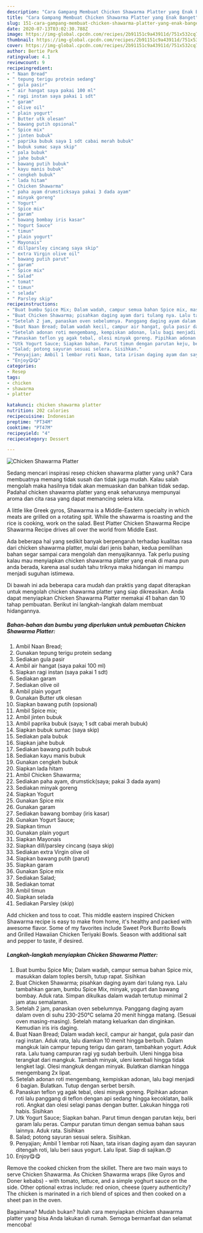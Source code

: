 ```yaml
---
description: "Cara Gampang Membuat Chicken Shawarma Platter yang Enak Banget"
title: "Cara Gampang Membuat Chicken Shawarma Platter yang Enak Banget"
slug: 151-cara-gampang-membuat-chicken-shawarma-platter-yang-enak-banget
date: 2020-07-13T03:02:30.788Z
image: https://img-global.cpcdn.com/recipes/2b91151c9a43911d/751x532cq70/chicken-shawarma-platter-foto-resep-utama.jpg
thumbnail: https://img-global.cpcdn.com/recipes/2b91151c9a43911d/751x532cq70/chicken-shawarma-platter-foto-resep-utama.jpg
cover: https://img-global.cpcdn.com/recipes/2b91151c9a43911d/751x532cq70/chicken-shawarma-platter-foto-resep-utama.jpg
author: Bertie Park
ratingvalue: 4.1
reviewcount: 9
recipeingredient:
- " Naan Bread"
- " tepung terigu protein sedang"
- " gula pasir"
- " air hangat saya pakai 100 ml"
- " ragi instan saya pakai 1 sdt"
- " garam"
- " olive oil"
- " plain yogurt"
- " Butter utk olesan"
- " bawang putih opsional"
- " Spice mix"
- " jinten bubuk"
- " paprika bubuk saya 1 sdt cabai merah bubuk"
- " bubuk sumac saya skip"
- " pala bubuk"
- " jahe bubuk"
- " bawang putih bubuk"
- " kayu manis bubuk"
- " cengkeh bubuk"
- " lada hitam"
- " Chicken Shawarma"
- " paha ayam drumsticksaya pakai 3 dada ayam"
- " minyak goreng"
- " Yogurt"
- " Spice mix"
- " garam"
- " bawang bombay iris kasar"
- " Yogurt Sauce"
- " timun"
- " plain yogurt"
- " Mayonais"
- " dillparsley cincang saya skip"
- " extra Virgin olive oil"
- " bawang putih parut"
- " garam"
- " Spice mix"
- " Salad"
- " tomat"
- " timun"
- " selada"
- " Parsley skip"
recipeinstructions:
- "Buat bumbu Spice Mix; Dalam wadah, campur semua bahan Spice mix, masukkan dalam toples bersih, tutup rapat. Sisihkan"
- "Buat Chicken Shawarma; pisahkan daging ayam dari tulang nya. Lalu tambahkan garam, bumbu Spice Mix, minyak, yogurt dan bawang bombay. Aduk rata. Simpan dikulkas dalam wadah tertutup minimal 2 jam atau semalaman."
- "Setelah 2 jam, panaskan oven sebelumnya. Panggang daging ayam dalam oven di suhu 230-250°C selama 20 menit hingga matang. (Sesuai oven masing-masing). Setelah matang keluarkan dan dinginkan. Kemudian iris iris daging."
- "Buat Naan Bread; Dalam wadah kecil, campur air hangat, gula pasir dan ragi instan. Aduk rata, lalu diamkan 10 menit hingga berbuih. Dalam mangkuk lain campur tepung terigu dan garam, tambahkan yogurt. Aduk rata. Lalu tuang campuran ragi yg sudah berbuih. Uleni hingga bisa terangkat dari mangkuk. Tambah minyak, uleni kembali hingga tidak lengket lagi. Olesi mangkuk dengan minyak. Bulatkan diamkan hingga mengembang 2x lipat."
- "Setelah adonan roti mengembang, kempiskan adonan, lalu bagi menjadi 6 bagian. Bulatkan. Tutup dengan serbet bersih."
- "Panaskan teflon yg agak tebal, olesi minyak goreng. Pipihkan adonan roti lalu panggang di teflon dengan api sedang hingga kecoklatan, balik roti. Angkat dan olesi selagi panas dengan butter. Lakukan hingga roti habis. Sisihkan"
- "Utk Yogurt Sauce; Siapkan bahan. Parut timun dengan parutan keju, beri garam lalu peras. Campur parutan timun dengan semua bahan saus lainnya. Aduk rata. Sisihkan"
- "Salad; potong sayuran sesuai selera. Sisihkan."
- "Penyajian; Ambil 1 lembar roti Naan, tata irisan daging ayam dan sayuran ditengah roti, lalu beri saus yogurt. Lalu lipat. Siap di sajikan.😍"
- "Enjoy😋😋"
categories:
- Resep
tags:
- chicken
- shawarma
- platter

katakunci: chicken shawarma platter 
nutrition: 202 calories
recipecuisine: Indonesian
preptime: "PT34M"
cooktime: "PT47M"
recipeyield: "4"
recipecategory: Dessert

---
```



![Chicken Shawarma Platter](https://img-global.cpcdn.com/recipes/2b91151c9a43911d/751x532cq70/chicken-shawarma-platter-foto-resep-utama.jpg)

Sedang mencari inspirasi resep chicken shawarma platter yang unik? Cara membuatnya memang tidak susah dan tidak juga mudah. Kalau salah mengolah maka hasilnya tidak akan memuaskan dan bahkan tidak sedap. Padahal chicken shawarma platter yang enak seharusnya mempunyai aroma dan cita rasa yang dapat memancing selera kita.

A little like Greek gyros, Shawarma is a Middle-Eastern specialty in which meats are grilled on a rotating spit. While the shawarma is roasting and the rice is cooking, work on the salad. Best Platter Chicken Shawarma Recipe Shawarma Recipe drives all over the world from Middle East.

Ada beberapa hal yang sedikit banyak berpengaruh terhadap kualitas rasa dari chicken shawarma platter, mulai dari jenis bahan, kedua pemilihan bahan segar sampai cara mengolah dan menyajikannya. Tak perlu pusing kalau mau menyiapkan chicken shawarma platter yang enak di mana pun anda berada, karena asal sudah tahu triknya maka hidangan ini mampu menjadi suguhan istimewa.


Di bawah ini ada beberapa cara mudah dan praktis yang dapat diterapkan untuk mengolah chicken shawarma platter yang siap dikreasikan. Anda dapat menyiapkan Chicken Shawarma Platter memakai 41 bahan dan 10 tahap pembuatan. Berikut ini langkah-langkah dalam membuat hidangannya.

<!--inarticleads1-->

##### Bahan-bahan dan bumbu yang diperlukan untuk pembuatan Chicken Shawarma Platter:

1. Ambil  Naan Bread;
1. Gunakan  tepung terigu protein sedang
1. Sediakan  gula pasir
1. Ambil  air hangat (saya pakai 100 ml)
1. Siapkan  ragi instan (saya pakai 1 sdt)
1. Sediakan  garam
1. Sediakan  olive oil
1. Ambil  plain yogurt
1. Gunakan  Butter utk olesan
1. Siapkan  bawang putih (opsional)
1. Ambil  Spice mix;
1. Ambil  jinten bubuk
1. Ambil  paprika bubuk (saya; 1 sdt cabai merah bubuk)
1. Siapkan  bubuk sumac (saya skip)
1. Sediakan  pala bubuk
1. Siapkan  jahe bubuk
1. Sediakan  bawang putih bubuk
1. Sediakan  kayu manis bubuk
1. Gunakan  cengkeh bubuk
1. Siapkan  lada hitam
1. Ambil  Chicken Shawarma;
1. Sediakan  paha ayam, drumstick(saya; pakai 3 dada ayam)
1. Sediakan  minyak goreng
1. Siapkan  Yogurt
1. Gunakan  Spice mix
1. Gunakan  garam
1. Sediakan  bawang bombay (iris kasar)
1. Gunakan  Yogurt Sauce;
1. Siapkan  timun
1. Gunakan  plain yogurt
1. Siapkan  Mayonais
1. Siapkan  dill/parsley cincang (saya skip)
1. Sediakan  extra Virgin olive oil
1. Siapkan  bawang putih (parut)
1. Siapkan  garam
1. Gunakan  Spice mix
1. Sediakan  Salad;
1. Sediakan  tomat
1. Ambil  timun
1. Siapkan  selada
1. Sediakan  Parsley (skip)


Add chicken and toss to coat. This middle eastern inspired Chicken Shawarma recipe is easy to make from home, it&#39;s healthy and packed with awesome flavor. Some of my favorites include Sweet Pork Burrito Bowls and Grilled Hawaiian Chicken Teriyaki Bowls. Season with additional salt and pepper to taste, if desired. 

<!--inarticleads2-->

##### Langkah-langkah menyiapkan Chicken Shawarma Platter:

1. Buat bumbu Spice Mix; Dalam wadah, campur semua bahan Spice mix, masukkan dalam toples bersih, tutup rapat. Sisihkan
1. Buat Chicken Shawarma; pisahkan daging ayam dari tulang nya. Lalu tambahkan garam, bumbu Spice Mix, minyak, yogurt dan bawang bombay. Aduk rata. Simpan dikulkas dalam wadah tertutup minimal 2 jam atau semalaman.
1. Setelah 2 jam, panaskan oven sebelumnya. Panggang daging ayam dalam oven di suhu 230-250°C selama 20 menit hingga matang. (Sesuai oven masing-masing). Setelah matang keluarkan dan dinginkan. Kemudian iris iris daging.
1. Buat Naan Bread; Dalam wadah kecil, campur air hangat, gula pasir dan ragi instan. Aduk rata, lalu diamkan 10 menit hingga berbuih. Dalam mangkuk lain campur tepung terigu dan garam, tambahkan yogurt. Aduk rata. Lalu tuang campuran ragi yg sudah berbuih. Uleni hingga bisa terangkat dari mangkuk. Tambah minyak, uleni kembali hingga tidak lengket lagi. Olesi mangkuk dengan minyak. Bulatkan diamkan hingga mengembang 2x lipat.
1. Setelah adonan roti mengembang, kempiskan adonan, lalu bagi menjadi 6 bagian. Bulatkan. Tutup dengan serbet bersih.
1. Panaskan teflon yg agak tebal, olesi minyak goreng. Pipihkan adonan roti lalu panggang di teflon dengan api sedang hingga kecoklatan, balik roti. Angkat dan olesi selagi panas dengan butter. Lakukan hingga roti habis. Sisihkan
1. Utk Yogurt Sauce; Siapkan bahan. Parut timun dengan parutan keju, beri garam lalu peras. Campur parutan timun dengan semua bahan saus lainnya. Aduk rata. Sisihkan
1. Salad; potong sayuran sesuai selera. Sisihkan.
1. Penyajian; Ambil 1 lembar roti Naan, tata irisan daging ayam dan sayuran ditengah roti, lalu beri saus yogurt. Lalu lipat. Siap di sajikan.😍
1. Enjoy😋😋


Remove the cooked chicken from the skillet. There are two main ways to serve Chicken Shawarma. As Chicken Shawarma wraps (like Gyros and Doner kebabs) - with tomato, lettuce, and a simple yoghurt sauce on the side. Other optional extras include: red onion, cheese (query authenticity? The chicken is marinated in a rich blend of spices and then cooked on a sheet pan in the oven. 

Bagaimana? Mudah bukan? Itulah cara menyiapkan chicken shawarma platter yang bisa Anda lakukan di rumah. Semoga bermanfaat dan selamat mencoba!
